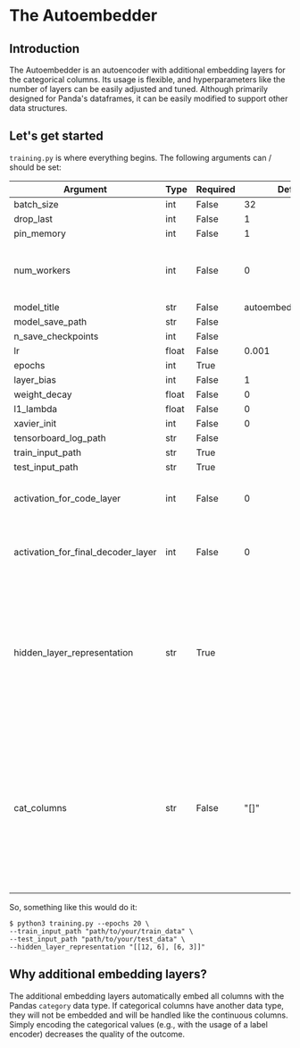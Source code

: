 # The Autoembedder
## Introduction
The Autoembedder is an autoencoder with additional embedding layers for the categorical columns. Its usage is flexible, and hyperparameters like the number of layers can be easily adjusted and tuned. Although primarily designed for Panda's dataframes, it can be easily modified to support other data structures.

## Let's get started
`training.py` is where everything begins. The following arguments can / should be set:

| Argument                           | Type  | Required | Default value    | Comment                                                                                                                                                                                  |
| ---------------------------------- | ----- | -------- | ---------------- | ---------------------------------------------------------------------------------------------------------------------------------------------------------------------------------------- |
| batch_size                         | int   | False    | 32               |                                                                                                                                                                                          |
| drop_last                          | int   | False    | 1                | True/False                                                                                                                                                                               |
| pin_memory                         | int   | False    | 1                | True/False                                                                                                                                                                               |
| num_workers                        | int   | False    | 0                | 0 means that the data will be loaded in the main process                                                                                                                                 |
| model_title                        | str   | False    | autoembedder_{datetime}.bin |                                                                                                                                                                                          |
| model_save_path                    | str   | False    |                  |                                                                                                                                                                                          |
| n_save_checkpoints                 | int   | False    |                  |                                                                                                                                                                                          |
| lr                                 | float | False    | 0.001            |                                                                                                                                                                                          |
| epochs                             | int   | True     |                  |
| layer_bias                             | int   | False     |  1                | True/False|                                                                                                                                                                                          |
| weight_decay                       | float | False    | 0                |                                                                                                                                                                                          |
| l1_lambda                          | float | False    | 0                |                                                                                                                                                                                          |
| xavier_init                        | int   | False    | 0                | True/False                                                                                                                                                                               |
| tensorboard_log_path               | str   | False    |                  |                                                                                                                                                                                          |
| train_input_path                   | str   | True     |                  |                                                                                                                                                                                          |
| test_input_path                    | str   | True     |                  |                                                                                                                                                                                                                                                                                                                                                                                    |
| activation_for_code_layer          | int   | False    | 0                | True/False, should the layer have an activation                                                                                                                                          |
| activation_for_final_decoder_layer | int   | False    | 0                | True/False, should the final decoder layer have an activation                                                                                                                            |
| hidden_layer_representation        | str   | True     |                  | Contains a string representation of a list of list of integers which represents the hidden layer structure. E.g.: `"[[64, 32], [32, 16], [16, 8]]"` activation                           |
| cat_columns                        | str   | False    | "[]"             | Contains a string representation of a list of list of categorical columns (strings). The columns which use the same encoder should be together in a list. E.g.: `"[['a', 'b'], ['c']]"`. |

So, something like this would do it:

```
$ python3 training.py --epochs 20 \
--train_input_path "path/to/your/train_data" \
--test_input_path "path/to/your/test_data" \
--hidden_layer_representation "[[12, 6], [6, 3]]"
```


## Why additional embedding layers?
The additional embedding layers automatically embed all columns with the Pandas `category` data type. If categorical columns have another data type, they will not be embedded and will be handled like the continuous columns. Simply encoding the categorical values (e.g., with the usage of a label encoder) decreases the quality of the outcome.
